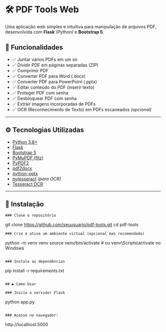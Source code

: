 # 🛠️ PDF Tools Web

Uma aplicação web simples e intuitiva para manipulação de arquivos PDF, desenvolvida com **Flask** (Python) e **Bootstrap 5**.

## 📌 Funcionalidades

- ✅ Juntar vários PDFs em um só
- ✅ Dividir PDF em páginas separadas (ZIP)
- ✅ Comprimir PDF
- ✅ Converter PDF para Word (.docx)
- ✅ Converter PDF para PowerPoint (.pptx)
- ✅ Editar conteúdo do PDF (inserir texto)
- ✅ Proteger PDF com senha
- ✅ Desbloquear PDF com senha
- ✅ Extrair imagens incorporadas de PDFs
- ✅ OCR (Reconhecimento de Texto) em PDFs escaneados *(opcional)*

---

## ⚙️ Tecnologias Utilizadas

- [Python 3.8+](https://www.python.org/)
- [Flask](https://flask.palletsprojects.com/)
- [Bootstrap 5](https://getbootstrap.com/)
- [PyMuPDF (fitz)](https://pymupdf.readthedocs.io/)
- [PyPDF2](https://pythonhosted.org/PyPDF2/)
- [pdf2docx](https://pypi.org/project/pdf2docx/)
- [python-pptx](https://python-pptx.readthedocs.io/)
- [pytesseract](https://pypi.org/project/pytesseract/) *(para OCR)*
- [Tesseract OCR](https://github.com/tesseract-ocr/tesseract)

---

## 🚀 Instalação

```
### Clone o repositório

```
git clone https://github.com/seuusuario/pdf-tools.git
cd pdf-tools
```
### Crie e ative um ambiente virtual (opcional mas recomendado)

```
python -m venv venv
source venv/bin/activate  # ou venv\Scripts\activate no Windows
```

### Instale as dependências

```
pip install -r requirements.txt
```

## ▶️ Como Usar

### Inicie o servidor Flask

```
python app.py
```

### Acesse no navegador:

```
http://localhost:5000
```
